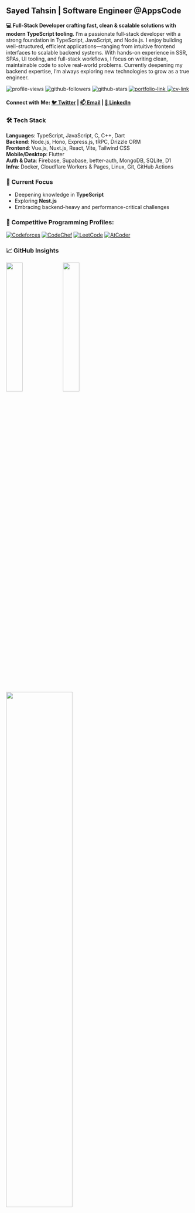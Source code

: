 ## Sayed Tahsin | Software Engineer @AppsCode

**💻 Full-Stack Developer crafting fast, clean & scalable solutions with modern TypeScript tooling**.
I’m a passionate full-stack developer with a strong foundation in TypeScript, JavaScript, and Node.js. I enjoy building well-structured, efficient applications—ranging from intuitive frontend interfaces to scalable backend systems. With hands-on experience in SSR, SPAs, UI tooling, and full-stack workflows, I focus on writing clean, maintainable code to solve real-world problems. Currently deepening my backend expertise, I’m always exploring new technologies to grow as a true engineer.

<p align="left">
  <img src="https://komarev.com/ghpvc/?username=SayedTahsin&label=Visitors&color=brightgreen&style=flat" alt="profile-views" />
  <img src="https://img.shields.io/github/followers/SayedTahsin?label=Followers&style=flat" alt="github-followers" />
  <img src="https://img.shields.io/github/stars/SayedTahsin?label=Stars&style=flat&color=orange" alt="github-stars" />
<a href="https://sayed-tahsin.pages.dev" target="_blank">
  <img src="https://img.shields.io/badge/🌐 Portfolio-visit-blueviolet?style=flat" alt="portfolio-link" />
</a>
<a href="https://drive.google.com/file/d/1oQlKcZVkqeMIE06XjPLVFmKRb7Cvb7yu/view" target="_blank">
  <img src="https://img.shields.io/badge/📄 Resume-View-green?style=flat" alt="cv-link" />
</a>

</p>



#### Connect with Me: [🐦 Twitter](https://twitter.com/SayedTahsin561) | [📫 Email](mailto:sayed.tahsin99@gmail.com) | [💼 LinkedIn](https://www.linkedin.com/in/sayedtahsin/)


### 🛠 Tech Stack

**Languages**: TypeScript, JavaScript, C, C++, Dart  
**Backend**: Node.js, Hono, Express.js, tRPC, Drizzle ORM  
**Frontend**: Vue.js, Nuxt.js, React, Vite, Tailwind CSS  
**Mobile/Desktop**: Flutter  
**Auth & Data**: Firebase, Supabase, better-auth, MongoDB, SQLite, D1  
**Infra**: Docker, Cloudflare Workers & Pages, Linux, Git, GitHub Actions  


### 🌱 Current Focus

- Deepening knowledge in **TypeScript**
- Exploring **Nest.js**
- Embracing backend-heavy and performance-critical challenges


### 🎯 Competitive Programming Profiles:  
[![Codeforces](https://img.shields.io/badge/Codeforces-1F8ACB?style=flat&logo=codeforces&logoColor=white)](https://codeforces.com/profile/Blackbeard99)
[![CodeChef](https://img.shields.io/badge/CodeChef-5B4638?style=flat&logo=codechef&logoColor=white)](https://www.codechef.com/users/sayed_tahsin)
[![LeetCode](https://img.shields.io/badge/LeetCode-FFA116?style=flat&logo=leetcode&logoColor=black)](https://leetcode.com/u/Sayed_Tahsin/)
[![AtCoder](https://img.shields.io/badge/AtCoder-1f8acb?style=flat&logo=atcoder&logoColor=white)](https://atcoder.jp/users/Blackbeard)



### 📈 GitHub Insights

<p align="left">
  <img src="http://github-profile-summary-cards.vercel.app/api/cards/stats?username=SayedTahsin&theme=github_dark" width="30%"/>
  <img src="http://github-profile-summary-cards.vercel.app/api/cards/most-commit-language?username=SayedTahsin&theme=github_dark" width="30%" />
  <img src="https://github-profile-summary-cards.vercel.app/api/cards/profile-details?username=SayedTahsin&theme=github_dark" width="60%" />
</p>


> ✨ Always open to learning, collaboration, and meaningful side projects.
